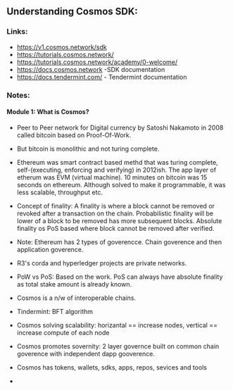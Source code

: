 ## Understanding Cosmos SDK:

### Links:
* https://v1.cosmos.network/sdk
* https://tutorials.cosmos.network/
* https://tutorials.cosmos.network/academy/0-welcome/
* https://docs.cosmos.network -SDK documentation
* https://docs.tendermint.com/ - Tendermint documentation


### Notes: 
#### Module 1: What is Cosmos?
* Peer to Peer network for Digital currency by Satoshi Nakamoto in 2008 called bitcoin based on Proof-Of-Work.
* But bitcoin is monolithic and not turing complete.
* Ethereum was smart contract based methd that was turing complete, self-(executing, enforcing and verifying) in 2012ish. The app layer of etherum was EVM (virtual machine). 10 minutes on bitcoin was 15 seconds on ethereum. Although solved to make it programmable, it was less scalable, throughput etc.
*  Concept of finality: A finality is where a block cannot be removed or revoked after a transaction on the chain. Probabilistic finality will be lower of a block to be removed has more subsequent blocks. Absolute finality os PoS based where block cannot be removed after verified.
* Note: Ethereum has 2 types of goverencce. Chain goverence and then application goverence.
* R3's corda and hyperledger projects are private networks.
* PoW vs PoS: Based on the work. PoS can always have absolute finality as total stake amount is already known. 
* Cosmos is a n/w of interoperable chains.
* Tindermint: BFT algorithm
* Cosmos solving scalability: horizantal == increase nodes, vertical == increase compute of each node
* Cosmos promotes sovernity: 2 layer governce built on common chain goverence with independent dapp gooverence.

* Cosmos has tokens, wallets, sdks, apps, repos, sevices and tools
* 